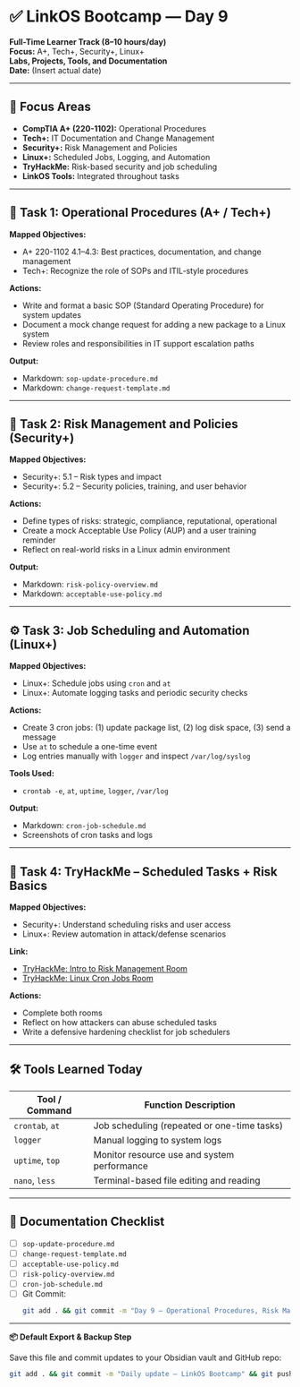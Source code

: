 # ✅ LinkOS Bootcamp — Day 9

**Full-Time Learner Track (8–10 hours/day)**  
**Focus:** A+, Tech+, Security+, Linux+  
**Labs, Projects, Tools, and Documentation**  
**Date:** (Insert actual date)

---

## 🧩 Focus Areas

- **CompTIA A+ (220-1102):** Operational Procedures  
- **Tech+:** IT Documentation and Change Management  
- **Security+:** Risk Management and Policies  
- **Linux+:** Scheduled Jobs, Logging, and Automation  
- **TryHackMe:** Risk-based security and job scheduling  
- **LinkOS Tools:** Integrated throughout tasks

---

## 🧭 Task 1: Operational Procedures (A+ / Tech+)

**Mapped Objectives:**  
- A+ 220-1102 4.1–4.3: Best practices, documentation, and change management  
- Tech+: Recognize the role of SOPs and ITIL-style procedures

**Actions:**  
- Write and format a basic SOP (Standard Operating Procedure) for system updates  
- Document a mock change request for adding a new package to a Linux system  
- Review roles and responsibilities in IT support escalation paths

**Output:**  
- Markdown: `sop-update-procedure.md`  
- Markdown: `change-request-template.md`

---

## 🧠 Task 2: Risk Management and Policies (Security+)

**Mapped Objectives:**  
- Security+: 5.1 – Risk types and impact  
- Security+: 5.2 – Security policies, training, and user behavior

**Actions:**  
- Define types of risks: strategic, compliance, reputational, operational  
- Create a mock Acceptable Use Policy (AUP) and a user training reminder  
- Reflect on real-world risks in a Linux admin environment

**Output:**  
- Markdown: `risk-policy-overview.md`  
- Markdown: `acceptable-use-policy.md`

---

## ⚙️ Task 3: Job Scheduling and Automation (Linux+)

**Mapped Objectives:**  
- Linux+: Schedule jobs using `cron` and `at`  
- Linux+: Automate logging tasks and periodic security checks

**Actions:**  
- Create 3 cron jobs: (1) update package list, (2) log disk space, (3) send a message  
- Use `at` to schedule a one-time event  
- Log entries manually with `logger` and inspect `/var/log/syslog`

**Tools Used:**  
- `crontab -e`, `at`, `uptime`, `logger`, `/var/log`

**Output:**  
- Markdown: `cron-job-schedule.md`  
- Screenshots of cron tasks and logs

---

## 🧪 Task 4: TryHackMe – Scheduled Tasks + Risk Basics

**Mapped Objectives:**  
- Security+: Understand scheduling risks and user access  
- Linux+: Review automation in attack/defense scenarios

**Link:**  
- [TryHackMe: Intro to Risk Management Room](https://tryhackme.com/room/introtorisk)  
- [TryHackMe: Linux Cron Jobs Room](https://tryhackme.com/room/cronjobs)

**Actions:**  
- Complete both rooms  
- Reflect on how attackers can abuse scheduled tasks  
- Write a defensive hardening checklist for job schedulers

---

## 🛠️ Tools Learned Today

| Tool / Command   | Function Description                              |
|------------------|---------------------------------------------------|
| `crontab`, `at`  | Job scheduling (repeated or one-time tasks)       |
| `logger`         | Manual logging to system logs                     |
| `uptime`, `top`  | Monitor resource use and system performance       |
| `nano`, `less`   | Terminal-based file editing and reading           |

---

## 📁 Documentation Checklist

- [ ] `sop-update-procedure.md`  
- [ ] `change-request-template.md`  
- [ ] `acceptable-use-policy.md`  
- [ ] `risk-policy-overview.md`  
- [ ] `cron-job-schedule.md`  
- [ ] Git Commit:
  ```bash
  git add . && git commit -m "Day 9 – Operational Procedures, Risk Management, and Automation" && git push origin main
  ```

---

**📦 Default Export & Backup Step**

Save this file and commit updates to your Obsidian vault and GitHub repo:

```bash
git add . && git commit -m "Daily update – LinkOS Bootcamp" && git push origin main
```
